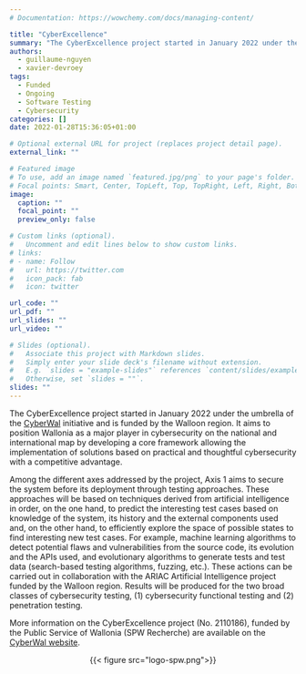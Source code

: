 ```yaml
---
# Documentation: https://wowchemy.com/docs/managing-content/

title: "CyberExcellence"
summary: "The CyberExcellence project started in January 2022 under the umbrella of the CyberWal initiative and is funded by the Walloon region. It aims to position Wallonia as a major player in cybersecurity on the national and international map by developing a core framework allowing the implementation of solutions based on practical and thoughtful cybersecurity with a competitive advantage."
authors:
  - guillaume-nguyen
  - xavier-devroey
tags:
  - Funded
  - Ongoing
  - Software Testing
  - Cybersecurity
categories: []
date: 2022-01-28T15:36:05+01:00

# Optional external URL for project (replaces project detail page).
external_link: ""

# Featured image
# To use, add an image named `featured.jpg/png` to your page's folder.
# Focal points: Smart, Center, TopLeft, Top, TopRight, Left, Right, BottomLeft, Bottom, BottomRight.
image:
  caption: ""
  focal_point: ""
  preview_only: false

# Custom links (optional).
#   Uncomment and edit lines below to show custom links.
# links:
# - name: Follow
#   url: https://twitter.com
#   icon_pack: fab
#   icon: twitter

url_code: ""
url_pdf: ""
url_slides: ""
url_video: ""

# Slides (optional).
#   Associate this project with Markdown slides.
#   Simply enter your slide deck's filename without extension.
#   E.g. `slides = "example-slides"` references `content/slides/example-slides.md`.
#   Otherwise, set `slides = ""`.
slides: ""
---
```


The CyberExcellence project started in January 2022 under the umbrella of the [CyberWal](https://cyberwal.be) initiative and is funded by the Walloon region. It aims to position Wallonia as a major player in cybersecurity on the national and international map by developing a core framework allowing the implementation of solutions based on practical and thoughtful cybersecurity with a competitive advantage.

Among the different axes addressed by the project, Axis 1 aims to secure the system before its deployment through testing approaches. These approaches will be based on techniques derived from artificial intelligence in order, on the one hand, to predict the interesting test cases based on knowledge of the system, its history and the external components used and, on the other hand, to efficiently explore the space of possible states to find interesting new test cases. For example, machine learning algorithms to detect potential flaws and vulnerabilities from the source code, its evolution and the APIs used, and evolutionary algorithms to generate tests and test data (search-based testing algorithms, fuzzing, etc.). These actions can be carried out in collaboration with the ARIAC Artificial Intelligence project funded by the Walloon region. Results will be produced for the two broad classes of cybersecurity testing, (1) cybersecurity functional testing and (2) penetration testing.

More information on the CyberExcellence project (No. 2110186), funded by the Public Service of Wallonia (SPW Recherche) are available on the [CyberWal website](https://www.cyberexcellence.be).

<center>
  {{< figure src="logo-spw.png">}}
</center>
